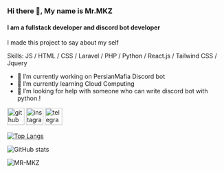 ### Hi there 👋, My name is Mr.MKZ 
#### I am a fullstack developer and discord bot developer

I made this project to say about my self

Skills: JS / HTML / CSS / Laravel / PHP / Python / React.js / Tailwind CSS / Jquery

- 🔭 I’m currently working on PersianMafia Discord bot 
- 🌱 I’m currently learning Cloud Computing
- 🤔 I’m looking for help with someone who can write discord bot with python.! 


[<img src='https://cdn.jsdelivr.net/npm/simple-icons@3.0.1/icons/github.svg' alt='github' height='40'>](https://github.com/Mr-MKZ)  [<img src='https://cdn.jsdelivr.net/npm/simple-icons@3.0.1/icons/instagram.svg' alt='instagram' height='40'>](https://www.instagram.com/mr._.mkz/)  [<img src='https://cdn.jsdelivr.net/npm/simple-icons@3.0.1/icons/telegram.svg' alt='telegram' height='40'>](t.me/e_mkz)  

[![Top Langs](https://github-readme-stats.vercel.app/api/top-langs/?username=Mr-MKZ)](https://github.com/anuraghazra/github-readme-stats)

![GitHub stats](https://github-readme-stats.vercel.app/api?username=Mr-MKZ&show_icons=true)  

<p align="left"> <img src="https://komarev.com/ghpvc/?username=MR-MKZ&label=Profile%20views&color=fcca03&style=flat" alt="MR-MKZ" /> </p>
